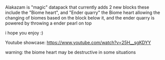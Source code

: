 Alakazam is "magic" datapack that currently adds 2 new blocks these include the "Biome heart", and "Ender quarry" the Biome heart allowing the changing of biomes based on the block below it, and the ender quarry is powered by throwing a ender pearl on top

i hope you enjoy :)


Youtube showcase: https://www.youtube.com/watch?v=25H__sgKDYY

warning: the biome heart may be destructive in some situations
